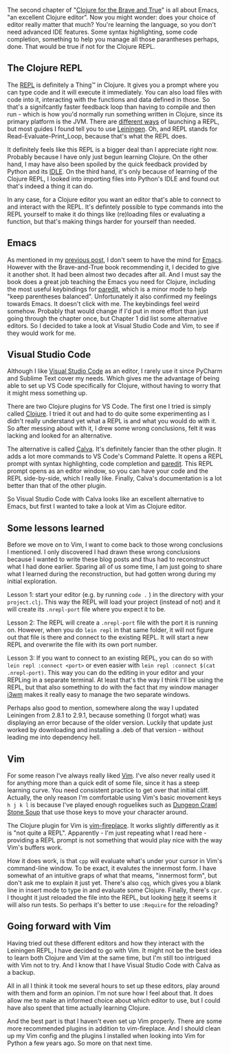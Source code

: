 <!--
.. title: (clj 1) Deciding on a Clojure editor
.. slug: clj1-deciding-on-an-editor
.. date: 2020-05-01 18:00:15 UTC+02:00
.. tags: clojure, programming, brave clojure, IDEs, vim
.. category: clojure
.. link: 
.. description:
.. type: text
-->

The second chapter of "[Clojure for the Brave and True](https://www.braveclojure.com/)" is all about Emacs, "an excellent Clojure editor". Now you might wonder: does your choice of editor really matter that much? You're learning the language, so you don't need advanced IDE features. Some syntax highlighting, some code completion, something to help you manage all those parantheses perhaps, done. That would be true if not for the Clojure REPL.


## The Clojure REPL
The [REPL](https://clojure.org/guides/repl/introduction) is definitely a Thing™️ in Clojure. It gives you a prompt where you can type code and it will execute it immediately. You can also load files with code into it, interacting with the functions and data defined in those. So that's a signifcantly faster feedback loop than having to compile and then run - which is how you'd normally run something written in Clojure, since its primary platform is the JVM. There are [different ways](https://clojure.org/guides/repl/launching_a_basic_repl) of launching a REPL, but most guides I found tell you to use [Leiningen](https://leiningen.org/). Oh, and REPL stands for Read-Evaluate-Print_Loop, because that's what the REPL does.

It definitely feels like this REPL is a bigger deal than I appreciate right now. Probably because I have only just begun learning Clojure. On the other hand, I may have also been spoiled by the quick feedback provided by Python and its [IDLE](https://docs.python.org/3/library/idle.html). On the third hand, it's only because of learning of the Clojure REPL, I looked into importing files into Python's IDLE and found out that's indeed a thing it can do.

<!-- TEASER_END -->

In any case, for a Clojure editor you want an editor that's able to connect to and interact with the REPL. It's defintely possible to type commands into the REPL yourself to make it do things like (re)loading files or evaluating a function, but that's making things harder for yourself than needed.


## Emacs
As mentioned in my [previous post](link://slug/clj0-diving-straight-in), I don't seem to have the mind for [Emacs](https://www.gnu.org/software/emacs/). However with the Brave-and-True book recommending it, I decided to give it another shot. It had been almost two decades after all. And I must say the book does a great job teaching the Emacs you need for Clojure, including the most useful keybindings for [paredit](https://www.emacswiki.org/emacs/ParEdit), which is a minor mode to help "keep parentheses balanced". Unfortunately it also confirmed my feelings towards Emacs. It doesn't click with me. The keybindings feel weird somehow. Probably that would change if I'd put in more effort than just going through the chapter once, but Chapter 1 did list some alternative editors. So I decided to take a look at Visual Studio Code and Vim, to see if they would work for me.


## Visual Studio Code
Although I like [Visual Studio Code](https://code.visualstudio.com/) as an editor, I rarely use it since PyCharm and Sublime Text cover my needs. Which gives me the advantage of being able to set up VS Code specifically for Clojure, without having to worry that it might mess something up.

There are two Clojure plugins for VS Code. The first one I tried is simply called [Clojure](https://marketplace.visualstudio.com/items?itemName=avli.clojure). I tried it out and had to do quite some experimenting as I didn't really understand yet what a REPL is and what you would do with it. So after messing about with it, I drew some wrong conclusions, felt it was lacking and looked for an alternative.

The alternative is called [Calva](https://marketplace.visualstudio.com/items?itemName=betterthantomorrow.calva). It's definitely fancier than the other plugin. It adds a lot more commands to VS Code's Command Palette. It opens a REPL prompt with syntax highlighting, code completion and [paredit](https://calva.io/paredit/). This REPL prompt opens as an editor window, so you can have your code and the REPL side-by-side, which I really like. Finally, Calva's documentation is a lot better than that of the other plugin.

So Visual Studio Code with Calva looks like an excellent alternative to Emacs, but first I wanted to take a look at Vim as Clojure editor.


## Some lessons learned
Before we move on to Vim, I want to come back to those wrong conclusions I mentioned. I only discovered I had drawn these wrong conclusions because I wanted to write these blog posts and thus had to reconstruct what I had done earlier. Sparing all of us some time, I am just going to share what I learned during the reconstruction, but had gotten wrong during my initial exploration.

Lesson 1: start your editor (e.g. by running `code .` ) in the directory with your `project.clj`. This way the REPL will load your project (instead of not) and it will create its `.nrepl-port` file where you expect it to be.

Lesson 2: The REPL will create a `.nrepl-port` file with the port it is running on. However, when you do `lein repl` in that same folder, it will not figure out that file is there and connect to the existing REPL. It will start a new REPL and overwrite the file with its own port number.

Lesson 3: If you want to connect to an existing REPL, you can do so with `lein repl :connect <port>` or even easier with `lein repl :connect $(cat .nrepl-port)`. This way you can do the editing in your editor and your REPLing in a separate terminal. At least that's the way I think I'll be using the REPL, but that also something to do with the fact that my window manager [i3wm](https://i3wm.org/) makes it really easy to manage the two separate windows.

Perhaps also good to mention, somewhere along the way I updated Leiningen from 2.8.1 to 2.9.1, because something (I forgot what) was displaying an error because of the older version. Luckily that update just worked by downloading and installing a .deb of that version - without leading me into dependency hell.


## Vim
For some reason I've always really liked [Vim](https://www.vim.org/). I've also never really used it for anything more than a quick edit of some file, since it has a steep learning curve. You need consistent practice to get over that initial cliff. Actually, the only reason I'm comfortable using Vim's basic movement keys `h j k l` is because I've played enough roguelikes such as [Dungeon Crawl Stone Soup](https://crawl.develz.org/) that use those keys to move your character around.

The Clojure plugin for Vim is [vim-fireplace](https://github.com/tpope/vim-fireplace). It works slightly differently as it is "not quite a REPL". Apparently - I'm just repeating what I read here - providing a REPL prompt is not something that would play nice with the way Vim's buffers work.

How it does work, is that `cpp` will evaluate what's under your cursor in Vim's command-line window. To be exact, it evalutes the innermost form. I have somewhat of an intuitive graps of what that meams, "innermost form", but don't ask me to explain it just yet. There's also `cqq`, which gives you a blank line in insert mode to type in and evaluate some Clojure. Finally, there's `cpr`. I thought it just reloaded the file into the REPL, but looking [here](https://github.com/tpope/vim-fireplace/blob/master/doc/fireplace.txt) it seems it will also run tests. So perhaps it's better to use `:Require` for the reloading?


## Going forward with Vim
Having tried out these different editors and how they interact with the Leiningen REPL, I have decided to go with Vim. It might not be the best idea to learn both Clojure and Vim at the same time, but I'm still too intrigued with Vim not to try. And I know that I have Visual Studio Code with Calva as a backup.

All in all I think it took me several hours to set up these editors, play around with them and form an opinion. I'm not sure how I feel about that. It does allow me to make an informed choice about which editor to use, but I could have also spent that time actually learning Clojure.

And the best part is that I haven't even set up Vim properly. There are some more recommended plugins in addition to vim-fireplace. And I should clean up my Vim config and the plugins I installed when looking into Vim for Python a few years ago. So more on that next time.
